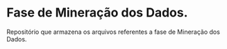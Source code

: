 # Fase de Mineração dos Dados.

Repositório que armazena os arquivos referentes a fase de Mineração dos Dados.
